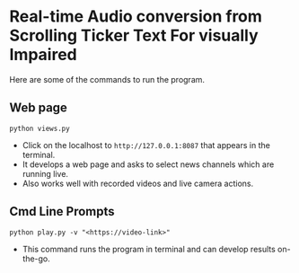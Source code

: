 # Real-time Audio conversion from Scrolling Ticker Text For visually Impaired

Here are some of the commands to run the program.

## Web page
`python views.py`
- Click on the localhost to `http://127.0.0.1:8087` that appears in the terminal.
- It develops a web page and asks to select news channels which are running live.
- Also works well with recorded videos and live camera actions.

## Cmd Line Prompts
`python play.py -v "<https://video-link>"`

- This command runs the program in terminal and can develop results on-the-go.